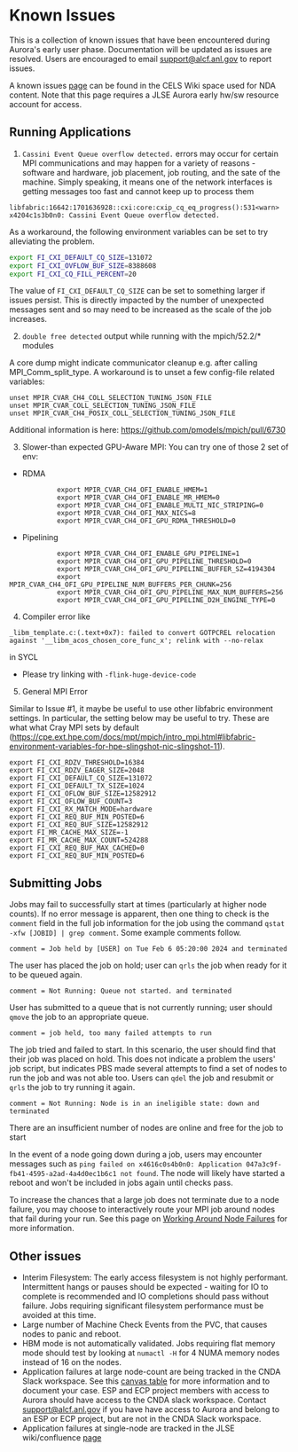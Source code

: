 # Known Issues

This is a collection of known issues that have been encountered during Aurora's early user phase. Documentation will be updated as issues are resolved. Users are encouraged to email [support@alcf.anl.gov](mailto:support@alcf.anl.gov) to report issues.

A known issues [page](https://apps.cels.anl.gov/confluence/display/inteldga/Known+Issues) can be found in the CELS Wiki space used for NDA content. Note that this page requires a JLSE Aurora early hw/sw resource account for access.

## Running Applications

1. `Cassini Event Queue overflow detected.` errors may occur for certain MPI communications and may happen for a variety of reasons - software and hardware, job placement, job routing, and the sate of the machine. Simply speaking, it means one of the network interfaces is getting messages too fast and cannot keep up to process them

```
libfabric:16642:1701636928::cxi:core:cxip_cq_eq_progress():531<warn> x4204c1s3b0n0: Cassini Event Queue overflow detected.
```

As a workaround, the following environment variables can be set to try alleviating the problem.

```bash
export FI_CXI_DEFAULT_CQ_SIZE=131072
export FI_CXI_OVFLOW_BUF_SIZE=8388608
export FI_CXI_CQ_FILL_PERCENT=20
```

The value of `FI_CXI_DEFAULT_CQ_SIZE` can be set to something larger if issues persist. This is directly impacted by the number of unexpected messages sent and so may need to be increased as the scale of the job increases. 

2. `double free detected` output while running with the mpich/52.2/* modules

A core dump might indicate communicator cleanup e.g. after calling MPI_Comm_split_type. A workaround is to unset a few config-file related variables: 
```
unset MPIR_CVAR_CH4_COLL_SELECTION_TUNING_JSON_FILE
unset MPIR_CVAR_COLL_SELECTION_TUNING_JSON_FILE
unset MPIR_CVAR_CH4_POSIX_COLL_SELECTION_TUNING_JSON_FILE
```
Additional information is here: https://github.com/pmodels/mpich/pull/6730 

3. Slower-than expected GPU-Aware MPI:
You can try one of those 2 set of env:
- RDMA
```
            export MPIR_CVAR_CH4_OFI_ENABLE_HMEM=1
            export MPIR_CVAR_CH4_OFI_ENABLE_MR_HMEM=0
            export MPIR_CVAR_CH4_OFI_ENABLE_MULTI_NIC_STRIPING=0
            export MPIR_CVAR_CH4_OFI_MAX_NICS=8
            export MPIR_CVAR_CH4_OFI_GPU_RDMA_THRESHOLD=0
```

- Pipelining
```
            export MPIR_CVAR_CH4_OFI_ENABLE_GPU_PIPELINE=1
            export MPIR_CVAR_CH4_OFI_GPU_PIPELINE_THRESHOLD=0
            export MPIR_CVAR_CH4_OFI_GPU_PIPELINE_BUFFER_SZ=4194304
            export MPIR_CVAR_CH4_OFI_GPU_PIPELINE_NUM_BUFFERS_PER_CHUNK=256
            export MPIR_CVAR_CH4_OFI_GPU_PIPELINE_MAX_NUM_BUFFERS=256
            export MPIR_CVAR_CH4_OFI_GPU_PIPELINE_D2H_ENGINE_TYPE=0
```

4. Compiler error like
```
_libm_template.c:(.text+0x7): failed to convert GOTPCREL relocation against '__libm_acos_chosen_core_func_x'; relink with --no-relax
```
in SYCL
- Please try linking with `-flink-huge-device-code`

5. General MPI Error

Similar to Issue #1, it maybe be useful to use other libfabric environment settings.
In particular, the setting below may be useful to try. These are what what Cray MPI sets by default
(https://cpe.ext.hpe.com/docs/mpt/mpich/intro_mpi.html#libfabric-environment-variables-for-hpe-slingshot-nic-slingshot-11).
```
export FI_CXI_RDZV_THRESHOLD=16384
export FI_CXI_RDZV_EAGER_SIZE=2048
export FI_CXI_DEFAULT_CQ_SIZE=131072
export FI_CXI_DEFAULT_TX_SIZE=1024
export FI_CXI_OFLOW_BUF_SIZE=12582912
export FI_CXI_OFLOW_BUF_COUNT=3
export FI_CXI_RX_MATCH_MODE=hardware
export FI_CXI_REQ_BUF_MIN_POSTED=6
export FI_CXI_REQ_BUF_SIZE=12582912
export FI_MR_CACHE_MAX_SIZE=-1
export FI_MR_CACHE_MAX_COUNT=524288
export FI_CXI_REQ_BUF_MAX_CACHED=0
export FI_CXI_REQ_BUF_MIN_POSTED=6
```

## Submitting Jobs

Jobs may fail to successfully start at times (particularly at higher node counts). If no error message is apparent, then one thing to check is the `comment` field in the full job information for the job using the command `qstat -xfw [JOBID] | grep comment`. Some example comments follow.

```
comment = Job held by [USER] on Tue Feb 6 05:20:00 2024 and terminated
```
The user has placed the job on hold; user can `qrls` the job when ready for it to be queued again.


```
comment = Not Running: Queue not started. and terminated
```

User has submitted to a queue that is not currently running; user should `qmove` the job to an appropriate queue.

```
comment = job held, too many failed attempts to run
```

The job tried and failed to start. In this scenario, the user should find that their job was placed on hold. This does not indicate a problem the users' job script, but indicates PBS made several attempts to find a set of nodes to run the job and was not able too. Users can `qdel` the job and resubmit or `qrls` the job to try running it again.

```
comment = Not Running: Node is in an ineligible state: down and terminated
```

There are an insufficient number of nodes are online and free for the job to start

In the event of a node going down during a job, users may encounter messages such as `ping failed on x4616c0s4b0n0: Application 047a3c9f-fb41-4595-a2ad-4a4d0ec1b6c1 not found`. The node will likely have started a reboot and won't be included in jobs again until checks pass.

To increase the chances that a large job does not terminate due to a node failure, you may choose to interactively route your MPI job around nodes that fail during your run. See this page on [Working Around Node Failures](https://docs.alcf.anl.gov/aurora/running-jobs-aurora/#working-around-node-failures) for more information.



## Other issues

* Interim Filesystem: The early access filesystem is not highly performant. Intermittent hangs or pauses should be expected - waiting for IO to complete is recommended and IO completions should pass without failure. Jobs requiring significant filesystem performance must be avoided at this time.
* Large number of Machine Check Events from the PVC, that causes nodes to panic and reboot.
* HBM mode is not automatically validated. Jobs requiring flat memory mode should test by looking  at `numactl -H` for 4 NUMA memory nodes instead of 16 on the nodes.
* Application failures at large node-count are being tracked in the CNDA Slack workspace. See this [canvas table](https://alcf-cnda.slack.com/canvas/C05HMK7DD4J?focus_section_id=temp:C:EYXdcf8f1d1b86d44428a9abab5b) for more information and to document your case. ESP and ECP project members with access to Aurora should have access to the CNDA slack workspace. Contact support@alcf.anl.gov if you have have access to Aurora and belong to an ESP or ECP project,  but are not in the CNDA Slack workspace.
* Application failures at single-node are tracked in the JLSE wiki/confluence [page](https://apps.cels.anl.gov/confluence/pages/viewpage.action?pageId=4784336)
